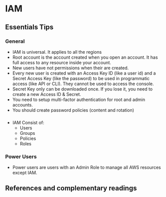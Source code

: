 # IAM
## Essentials Tips

### General
* IAM is universal. It applies to all the regions
* Root account is the account created when you open an account. It has full access to any resource inside your account.
* New users have not permissions when their are created.
* Every new user is created with an Access Key ID (like a user id) and a Secret Access Key (like the password) to be used in programmatic access (like API or CLI). They cannot be used to access the console. 
* Secret Key only can be downloaded once. If you lose it, you need to create a new Access ID & Secret.
* You need to setup multi-factor authentication for root and admin accounts.
* You should create password policies (content and rotation)

###
* IAM Consist of:
  * Users
  * Groups
  * Policies
  * Roles

### Power Users
* Power users are users with an Admin Role to manage all AWS resources except IAM.


## References and complementary readings

